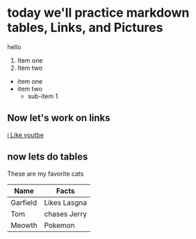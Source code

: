 # today we'll practice markdown tables, Links, and Pictures

hello

1. Item one
2. Item two


- item one
- item two
	* sub-item 1



## Now let's work on links


[i Like youtbe](youtube.com)

## now lets do tables

These are my favorite cats

| Name | Facts |
| ---  | --- |
| Garfield | Likes Lasgna |
| Tom | chases Jerry |
| Meowth | Pokemon | 
